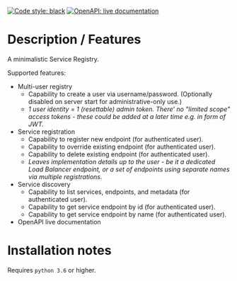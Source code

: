 [![Code style: black](https://img.shields.io/badge/code%20style-black-000000.svg)](https://github.com/psf/black)
[![OpenAPI: live documentation](https://img.shields.io/badge/openapi%2Fswagger-live%20documentation-brightgreen)](http://deployed-project-url.com/swagger/)  

# Description / Features  

A minimalistic Service Registry.  

Supported features:  
- Multi-user registry
  - Capability to create a user via username/password. (Optionally disabled on server start for administrative-only use.)  
  - _1 user identity = 1 (resettable) admin token. There' no "limited scope" access tokens - these could be added at a later time e.g. in form of JWT._  
- Service registration 
  - Capability to register new endpoint (for authenticated user).  
  - Capability to override existing endpoint (for authenticated user).
  - Capability to delete existing endpoint (for authenticated user).  
  - _Leaves implementation details up to the user - be it a dedicated Load Balancer endpoint, or a set of endpoints using separate names via multiple registrations._  
- Service discovery
  - Capability to list services, endpoints, and metadata (for authenticated user).  
  - Capability to get service endpoint by id (for authenticated user).  
  - Capability to get service endpoint by name (for authenticated user).  
- OpenAPI live documentation  

# Installation notes  
Requires `python 3.6` or higher.  
